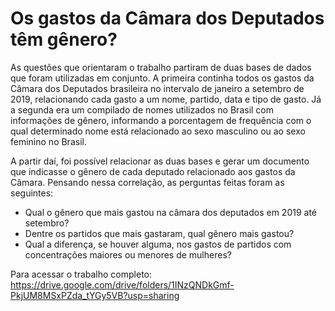 # Os gastos da Câmara dos Deputados têm gênero?

As questões que orientaram o trabalho partiram de duas bases de dados que foram utilizadas em conjunto. A primeira continha todos os gastos da Câmara dos Deputados brasileira no intervalo de janeiro a setembro de 2019, relacionando cada gasto a um nome, partido, data e tipo de gasto. Já a segunda era um compilado de nomes utilizados no Brasil com informações de gênero, informando a porcentagem de frequência com o qual determinado nome está relacionado ao sexo masculino ou ao sexo feminino no Brasil. 

A partir daí, foi possível relacionar as duas bases e gerar um documento que indicasse o gênero de cada deputado relacionado aos gastos da Câmara. Pensando nessa correlação, as perguntas feitas foram as seguintes:

- Qual o gênero que mais gastou na câmara dos deputados em 2019 até setembro?
- Dentre os partidos que mais gastaram, qual gênero mais gastou?
- Qual a diferença, se houver alguma, nos gastos de partidos com concentrações maiores ou menores de mulheres?

Para acessar o trabalho completo: https://drive.google.com/drive/folders/1INzQNDkGmf-PkjUM8MSxPZda_tYGy5VB?usp=sharing
